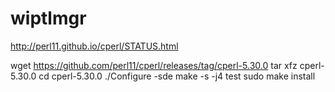 # wiptlmgr

http://perl11.github.io/cperl/STATUS.html


wget https://github.com/perl11/cperl/releases/tag/cperl-5.30.0
tar xfz cperl-5.30.0
cd cperl-5.30.0
./Configure -sde
make -s -j4 test
sudo make install
